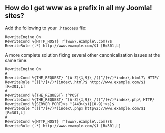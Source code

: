<!-- Filename: Adding_www_to_a_url / Display title: Adding www to a url -->

## How do I get www as a prefix in all my Joomla! sites?

Add the following to your `.htaccess` file:

    RewriteEngine On
    RewriteCond %{HTTP_HOST} !^(www\.example\.com)?$
    RewriteRule (.*) http://www.example.com/$1 [R=301,L]

A more complete solution fixing several other canonicalisation issues at
the same time:

    RewriteEngine On
    #
    RewriteCond %{THE_REQUEST} ^[A-Z]{3,9}\ /([^/]+/)*index\.html?\ HTTP/
    RewriteRule ^(([^/]+/)*)index\.html?$ http://www.example.com/$1 [R=301,L]
    #
    RewriteCond %{THE_REQUEST} !^POST
    RewriteCond %{THE_REQUEST} ^[A-Z]{3,9}\ /([^/]+/)*index\.php\ HTTP/
    RewriteCond %{SERVER_PORT}>s ^(443>(s)|[0-9]+>s)$
    RewriteRule ^(([^/]+/)*)index\.php$ http%2://www.example.com/$1 [R=301,L]
    #
    RewriteCond %{HTTP_HOST} !^(www\.example\.com)?$
    RewriteRule (.*) http://www.example.com/$1 [R=301,L]
